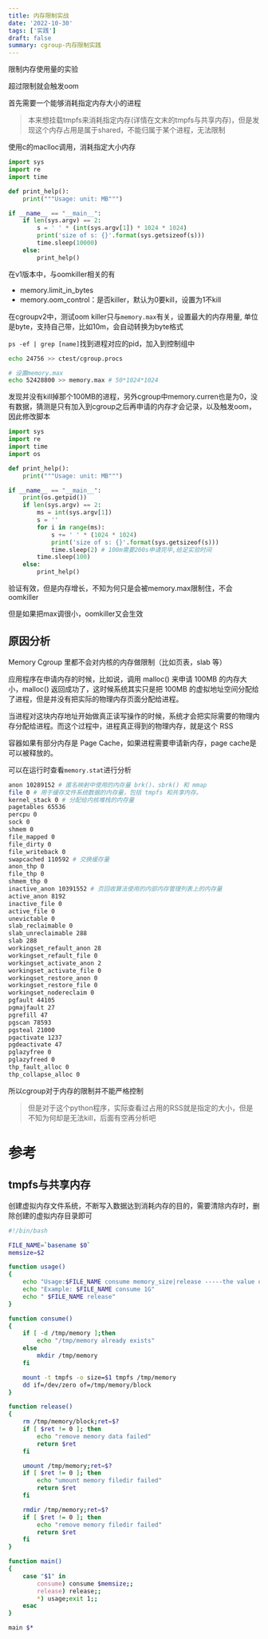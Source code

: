 ```yaml
---
title: 内存限制实战
date: '2022-10-30'
tags: ['实践']
draft: false
summary: cgroup-内存限制实践
---
```


限制内存使用量的实验

超过限制就会触发oom

首先需要一个能够消耗指定内存大小的进程

> 本来想挂载tmpfs来消耗指定内存(详情在文末的tmpfs与共享内存)，但是发现这个内存占用是属于shared，不能归属于某个进程，无法限制

使用c的maclloc调用，消耗指定大小内存

```python
import sys
import re
import time

def print_help():
    print("""Usage: unit: MB""")

if __name__ == "__main__":
    if len(sys.argv) == 2:
        s = ' ' * (int(sys.argv[1]) * 1024 * 1024)
        print('size of s: {}'.format(sys.getsizeof(s)))
        time.sleep(10000)
    else:
        print_help()
```

在v1版本中，与oomkiller相关的有

- memory.limit_in_bytes
- memory.oom_control：是否killer，默认为0要kill，设置为1不kill

在cgroupv2中，测试oom killer只与`memory.max`有关，设置最大的内存用量, 单位是byte，支持自己带，比如10m，会自动转换为byte格式

`ps -ef | grep [name]`找到进程对应的pid，加入到控制组中

```bash
echo 24756 >> ctest/cgroup.procs

# 设置memory.max
echo 52428800 >> memory.max # 50*1024*1024
```

发现并没有kill掉那个100MB的进程，另外cgroup中memory.curren也是为0，没有数据，猜测是只有加入到cgroup之后再申请的内存才会记录，以及触发oom，因此修改脚本

```python
import sys
import re
import time
import os

def print_help():
    print("""Usage: unit: MB""")

if __name__ == "__main__":
    print(os.getpid())
    if len(sys.argv) == 2:
        ms = int(sys.argv[1])
        s = ''
        for i in range(ms):
            s += ' ' * (1024 * 1024)
            print('size of s: {}'.format(sys.getsizeof(s)))
            time.sleep(2) # 100m需要200s申请完毕,给足实验时间
        time.sleep(100)
    else:
        print_help()
```

验证有效，但是内存增长，不知为何只是会被memory.max限制住，不会oomkiller

但是如果把max调很小，oomkiller又会生效

## 原因分析

Memory Cgroup 里都不会对内核的内存做限制（比如页表，slab 等）

应用程序在申请内存的时候，比如说，调用 malloc() 来申请 100MB 的内存大小，malloc() 返回成功了，这时候系统其实只是把 100MB 的虚拟地址空间分配给了进程，但是并没有把实际的物理内存页面分配给进程。

当进程对这块内存地址开始做真正读写操作的时候，系统才会把实际需要的物理内存分配给进程。而这个过程中，进程真正得到的物理内存，就是这个 RSS

容器如果有部分内存是 Page Cache，如果进程需要申请新内存，page cache是可以被释放的。

可以在运行时查看`memory.stat`进行分析

```bash
anon 10289152 # 匿名映射中使用的内存量 brk()、sbrk() 和 mmap
file 0 # 用于缓存文件系统数据的内存量，包括 tmpfs 和共享内存。
kernel_stack 0 # 分配给内核堆栈的内存量
pagetables 65536 
percpu 0
sock 0
shmem 0
file_mapped 0
file_dirty 0
file_writeback 0
swapcached 110592 # 交换缓存量
anon_thp 0
file_thp 0
shmem_thp 0
inactive_anon 10391552 # 页回收算法使用的内部内存管理列表上的内存量
active_anon 8192
inactive_file 0
active_file 0
unevictable 0
slab_reclaimable 0
slab_unreclaimable 288
slab 288
workingset_refault_anon 28
workingset_refault_file 0
workingset_activate_anon 2
workingset_activate_file 0
workingset_restore_anon 0
workingset_restore_file 0
workingset_nodereclaim 0
pgfault 44105
pgmajfault 27
pgrefill 47
pgscan 78593
pgsteal 21000
pgactivate 1237
pgdeactivate 47
pglazyfree 0
pglazyfreed 0
thp_fault_alloc 0
thp_collapse_alloc 0
```

所以cgroup对于内存的限制并不能严格控制

> 但是对于这个python程序，实际查看过占用的RSS就是指定的大小，但是不知为何却是无法kill，后面有空再分析吧

# 参考

## tmpfs与共享内存

创建虚拟内存文件系统，不断写入数据达到消耗内存的目的，需要清除内存时，删除创建的虚拟内存目录即可

```bash
#!/bin/bash

FILE_NAME=`basename $0`
memsize=$2

function usage()
{
    echo "Usage:$FILE_NAME consume memory_size|release -----the value of memory_size like 100M 2G and etc"
    echo "Example: $FILE_NAME consume 1G"
    echo " $FILE_NAME release"
}

function consume()
{
    if [ -d /tmp/memory ];then
        echo "/tmp/memory already exists"
    else
        mkdir /tmp/memory
    fi

    mount -t tmpfs -o size=$1 tmpfs /tmp/memory
    dd if=/dev/zero of=/tmp/memory/block
}

function release()
{
    rm /tmp/memory/block;ret=$?
    if [ $ret != 0 ]; then
        echo "remove memory data failed"
        return $ret
    fi

    umount /tmp/memory;ret=$?
    if [ $ret != 0 ]; then
        echo "umount memory filedir failed"
        return $ret
    fi

    rmdir /tmp/memory;ret=$?
    if [ $ret != 0 ]; then
        echo "remove memory filedir failed"
        return $ret
    fi
}

function main()
{
    case "$1" in
        consume) consume $memsize;;
        release) release;;
        *) usage;exit 1;;
    esac
}

main $*
```
